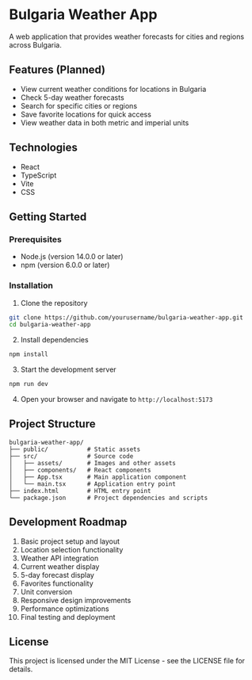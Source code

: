 # Bulgaria Weather App

A web application that provides weather forecasts for cities and regions across Bulgaria.

## Features (Planned)

- View current weather conditions for locations in Bulgaria
- Check 5-day weather forecasts
- Search for specific cities or regions
- Save favorite locations for quick access
- View weather data in both metric and imperial units

## Technologies

- React
- TypeScript
- Vite
- CSS

## Getting Started

### Prerequisites

- Node.js (version 14.0.0 or later)
- npm (version 6.0.0 or later)

### Installation

1. Clone the repository
```bash
git clone https://github.com/yourusername/bulgaria-weather-app.git
cd bulgaria-weather-app
```

2. Install dependencies
```bash
npm install
```

3. Start the development server
```bash
npm run dev
```

4. Open your browser and navigate to `http://localhost:5173`

## Project Structure

```
bulgaria-weather-app/
├── public/           # Static assets
├── src/              # Source code
│   ├── assets/       # Images and other assets
│   ├── components/   # React components
│   ├── App.tsx       # Main application component
│   └── main.tsx      # Application entry point
├── index.html        # HTML entry point
└── package.json      # Project dependencies and scripts
```

## Development Roadmap

1. Basic project setup and layout
2. Location selection functionality
3. Weather API integration
4. Current weather display
5. 5-day forecast display
6. Favorites functionality
7. Unit conversion
8. Responsive design improvements
9. Performance optimizations
10. Final testing and deployment

## License

This project is licensed under the MIT License - see the LICENSE file for details.
